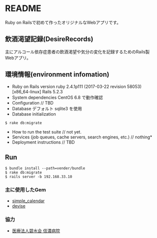 # README

Ruby on Railsで初めて作ったオリジナルなWebアプリです。

## 飲酒渇望記録(DesireRecords)

主にアルコール依存症患者の飲酒渇望や気分の変化を記録するためのRails製Webアプリ。

## 環境情報(environment infomation)

* Ruby on Rails version
    ruby 2.4.1p111 (2017-03-22 revision 58053) [x86_64-linux]
    Rails 5.2.3
* System dependencies
    CentOS 6.8 で動作確認
* Configuration
    // TBD
* Database
    デフォルト sqlite3 を使用
* Database initialization

```
$ rake db:migrate
```

* How to run the test suite
    // not yet.
* Services (job queues, cache servers, search engines, etc.)
    // nothing* 
* Deployment instructions
    // TBD

## Run

```
$ bundle install --path=vender/bundle
$ rake db:migrate
$ rails server -b 192.168.33.10
```

### 主に使用したGem

- [simple_calendar](http://excid3.github.io/simple_calendar/)
- [devise](https://github.com/plataformatec/devise)

### 協力

- [医療法人碧水会 信濃病院](https://www.shinanohospital.com/)


